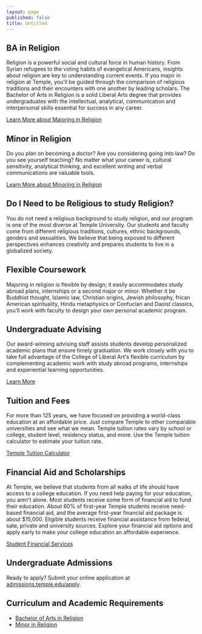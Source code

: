 ```yaml
---
layout: page
published: false
title: Untitled
---
```

## BA in Religion
Religion is a powerful social and cultural force in human history. From Syrian refugees to the voting habits of evangelical Americans, insights about religion are key to understanding current events. If you major in religion at Temple, you'll be guided through the comparison of religious traditions and their encounters with one another by leading scholars. The Bachelor of Arts in Religion is a solid Liberal Arts degree that provides undergraduates with the intellectual, analytical, communication and interpersonal skills essential for success in any career.

[Learn More about Majoring in Religion](http://bulletin.temple.edu/undergraduate/liberal-arts/religion/ba-religion/)

## Minor in Religion
Do you plan on becoming a doctor? Are you considering going into law? Do you see yourself teaching? No matter what your career is, cultural sensitivity, analytical thinking, and excellent writing and verbal communications are valuable tools.  

[Learn More about Minoring in Religion](http://bulletin.temple.edu/undergraduate/liberal-arts/africology-african-american-studies/minor-africology-african-american-studies/) 

## Do I Need to be Religious to study Religion?
You do not need a religious background to study religion, and our program is one of the most diverse at Temple University. Our students and faculty come from different religious traditions, cultures, ethnic backgrounds, genders and sexualities. We believe that being exposed to different perspectives enhances creativity and prepares students to live in a globalized society.   

## Flexible Coursework
Majoring in religion is flexible by design; it easily accommodates study abroad plans, internships or a second major or minor. Whether it be Buddhist thought, Islamic law, Christian origins, Jewish philosophy, frican American spirituality, Hindu metaphysics or Confucian and Daoist classics, you’ll work with faculty to design your own personal academic program.

## Undergraduate Advising
Our award-winning advising staff assists students develop personalized academic plans that ensure timely graduation. We work closely with you to take full advantage of the College of Liberal Art's flexible curriculum by complementing academic work with study abroad programs, internships and experiential learning opportunities.

[Learn More](https://liberalarts.temple.edu/advising)

## Tuition and Fees
For more than 125 years, we have focused on providing a world-class education at an affordable price. Just compare Temple to other comparable universities and see what we mean. Temple tuition rates vary by school or college, student level, residency status, and more. Use the Temple tuition calculator to estimate your tuition rate.

[Temple Tuition Calculator](https://bursar.temple.edu/tuition-and-fees/tuition-rates)

## Financial Aid and Scholarships
At Temple, we believe that students from all walks of life should have access to a college education. If you need help paying for your education, you aren’t alone. Most students receive some form of financial aid to fund their education. About 60% of first-year Temple students receive need-based financial aid, and the average first-year financial aid package is about $15,000. Eligible students receive financial assistance from federal, sate, private and university sources. Explore your financial aid options and apply early to make your college education an affordable experience. 

[Student Financial Services](https://sfs.temple.edu/financial-aid-types)

## Undergraduate Admissions
Ready to apply? Submit your online application at [admissions.temple.edu/apply](http://admissions.temple.edu/apply).

## Curriculum and Academic Requirements
- [Bachelor of Arts in Religion](http://bulletin.temple.edu/undergraduate/liberal-arts/religion/ba-religion/)
- [Minor in Religion](http://bulletin.temple.edu/undergraduate/liberal-arts/religion/minor-religion/)
